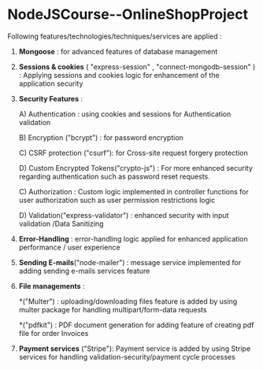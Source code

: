 # NodeJSCourse--OnlineShopProject 

Following features/technologies/techniques/services are applied : 

1)  **Mongoose** : for advanced features of database management 

2) **Sessions & cookies** ( "express-session" , "connect-mongodb-session" ) : Applying sessions and cookies logic for enhancement of the application security 

3) **Security Features**  : 

   A) Authentication : using cookies and sessions for Authentication validation  

   B) Encryption ("bcrypt") : for password encryption  

   C) CSRF protection ("csurf"): for Cross-site request forgery protection 

   D) Custom Encrypted Tokens("crypto-js") : For more enhanced security regarding authentication such as password reset requests.  

   C) Authorization : Custom logic implemented in controller functions for user authorization such as user permission restrictions logic 

   D) Validation("express-validator") : enhanced security with input validation /Data Sanitizing  


4) **Error-Handling** : error-handling logic applied for enhanced application performance / user experience  


5) **Sending E-mails**("node-mailer") : message service implemented for adding sending e-mails services feature 


6) **File managements** :  

    *("Multer") : uploading/downloading files feature is added by using multer package for handling multipart/form-data requests 

    *("pdfkit") : PDF document generation for adding feature of creating pdf file for order Invoices 


7) **Payment services** ("Stripe"): Payment service is added by using Stripe services for handling validation-security/payment cycle processes   
